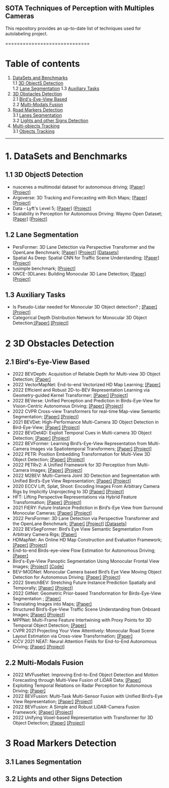 ## SOTA Techniques of Perception with Multiples Cameras

This repository provides an up-to-date list of techniques used for autolabeling project. 
 
=============================
# Table of contents
1.  [DataSets and Benchmarks](#1)  
    1.1 [3D ObjectS Detection](#1.1)  
    1.2 [Lane Segmentation](#1.2)
    1.3 [Auxiliary Tasks](#1.3)   
2. [3D Obstacles Detection](#2)  
    2.1 [Bird's-Eye-View Based](#2.1)  
    2.2 [Multi-Modals Fusion](#2.2)    
3. [Road Markers Detection](#3)  
    3.1 [Lanes Segmentation](#3.1)  
    3.2 [Lights and other Signs Detection](#3.2)  
4. [Multi-objects Tracking](#3)  
    3.1 [Objects Tracking](#3.1)  
    

----------------------------------
# 1. DataSets and Benchmarks <a name="1"></a>  
## 1.1 3D ObjectS Detection<a name="1.1"></a>
  - nuscenes a multimodal dataset for autonomous driving; [[Paper]](https://arxiv.org/pdf/1903.11027.pdf) [[Project]](https://www.nuscenes.org/) 
  - Argoverse: 3D Tracking and Forecasting with Rich Maps; [[Paper]](https://arxiv.org/pdf/1911.02620.pdf) [[Project]](https://www.argoverse.org/) 
  - Data - Lyft's Level 5; [[Paper]](https://arxiv.org/pdf/2006.14480.pdf) [[Project]](https://level-5.global/data/)
  - Scalability in Perception for Autonomous Driving: Waymo Open Dataset; [[Paper]](https://arxiv.org/pdf/1912.04838.pdf) [[Project]](https://waymo.com/open/) 
  
## 1.2 Lane Segmentation<a name="1.2"></a>  
 - PersFormer: 3D Lane Detection via Perspective Transformer and the OpenLane Benchmark; [[Paper]](https://arxiv.org/pdf/2203.11089.pdf) [[Project]](https://github.com/OpenPerceptionX/PersFormer_3DLane) [[Datasets]](https://github.com/OpenPerceptionX/OpenLane)  
 - Spatial As Deep: Spatial CNN for Traffic Scene Understanding; [[Paper]](https://arxiv.org/pdf/1712.06080.pdf) [[Project]](https://xingangpan.github.io/projects/CULane.html)  
 - tusimple benchmark; [[Project]](https://github.com/TuSimple/tusimple-benchmark/tree/master/doc/lane_detection)   
 - ONCE-3DLanes: Building Monocular 3D Lane Detection; [[Paper]](https://arxiv.org/pdf/2205.00301.pdf) [[Project]](https://once-3dlanes.github.io/)  
## 1.3 Auxiliary Tasks <a name="1.3"></a> 
 - Is Pseudo-Lidar needed for Monocular 3D Object detection? ; [[Paper]](https://arxiv.org/pdf/2108.06417.pdf) [[Project]](https://github.com/TRI-ML/dd3d)  
 - Categorical Depth Distribution Network for Monocular 3D Object Detection;[[Paper]](https://openaccess.thecvf.com/content/CVPR2021/papers/Reading_Categorical_Depth_Distribution_Network_for_Monocular_3D_Object_Detection_CVPR_2021_paper.pdf) [[Project]](https://github.com/TRAILab/CaDDN)  

# 2 3D Obstacles Detection <a name="2"></a>   
## 2.1 Bird's-Eye-View Based<a name="2.1"></a> 
  - 2022 BEVDepth: Acquisition of Reliable Depth for Multi-view 3D Object Detection; [[Paper]](https://arxiv.org/pdf/2206.10092.pdf)
  - 2022 VectorMapNet: End-to-end Vectorized HD Map Learning; [[Paper]](https://arxiv.org/pdf/2206.08920.pdf)
  - 2022 Efficient and Robust 2D-to-BEV Representation Learning via Geometry-guided Kernel Transformer; [[Paper]](https://arxiv.org/pdf/2206.04584.pdf) [[Project]](https://github.com/hustvl/GKT)
  - 2022 BEVerse: Unified Perception and Prediction in Birds-Eye-View for Vision-Centric Autonomous Driving; [[Paper]](https://arxiv.org/pdf/2205.09743.pdf) [[Project]](https://github.com/zhangyp15/BEVerse)
  - 2022 CVPR Cross-view Transformers for real-time Map-view Semantic Segmentation; [[Paper]](http://www.philkr.net/media/zhou2022crossview.pdf) [[Project]](https://github.com/bradyz/cross_view_transformers)  
  - 2021 BEVDet: High-Performance Multi-Camera 3D Object Detection in Bird-Eye-View; [[Paper]](https://arxiv.org/pdf/2112.11790.pdf) [[Project]](https://github.com/HuangJunJie2017/BEVDet) 
  - 2022 BEVDet4D: Exploit Temporal Cues in Multi-camera 3D Object Detection; [[Paper]](https://arxiv.org/pdf/2203.17054.pdf) [[Project]](https://github.com/HuangJunJie2017/BEVDet) 
  - 2022 BEVFormer: Learning Bird’s-Eye-View Representation from Multi-Camera Images via Spatiotemporal Transformers; [[Paper]](https://arxiv.org/pdf/2203.17270.pdf) [[Project]](https://github.com/zhiqi-li/BEVFormer)
  - 2022 PETR: Position Embedding Transformation for Multi-View 3D Object Detection; [[Paper]](https://arxiv.org/pdf/2203.05625.pdf) [[Project]](https://github.com/megvii-research/PETR)  
  - 2022 PETRv2: A Unified Framework for 3D Perception from Multi-Camera Images; [[Paper]](https://arxiv.org/pdf/2206.01256.pdf) [[Project]](https://github.com/megvii-research/PETR)  
  - 2022 M2BEV: Multi-Camera Joint 3D Detection and Segmentation with Unified Bird’s-Eye View Representation; [[Paper]](https://arxiv.org/pdf/2204.05088.pdf) [[Project]](https://xieenze.github.io/projects/m2bev/) 
  - 2020 ECCV Lift, Splat, Shoot: Encoding Images From Arbitrary Camera Rigs by Implicitly Unprojecting to 3D [[Paper]](https://arxiv.org/pdf/2008.05711.pdf) [[Project]](https://github.com/nv-tlabs/lift-splat-shoot) 
  - HFT: Lifting Perspective Representations via Hybrid Feature Transformation; [[Paper]](https://arxiv.org/pdf/2204.05068.pdf) [[Project]](https://github.com/JiayuZou2020/HFT) 
  - 2021 FIERY: Future Instance Prediction in Bird’s-Eye View from Surround Monocular Cameras; [[Paper]](https://arxiv.org/pdf/2104.10490.pdf) [[Project]](https://github.com/wayveai/fiery) 
  - 2022 PersFormer: 3D Lane Detection via Perspective Transformer and the OpenLane Benchmark; [[Paper]](https://arxiv.org/pdf/2203.11089.pdf) [[Project]](https://github.com/OpenPerceptionX/PersFormer_3DLane) [[Datasets]](https://github.com/OpenPerceptionX/OpenLane)
  - 2022 BEVSegFormer: Bird’s Eye View Semantic Segmentation From Arbitrary Camera Rigs; [[Paper]](https://arxiv.org/pdf/2203.04050.pdf) 
  - HDMapNet: An Online HD Map Construction and Evaluation Framework; [[Paper]](https://arxiv.org/pdf/2107.06307.pdf) [[Project]](https://github.com/Tsinghua-MARS-Lab/HDMapNet)  
  - End-to-end Birds-eye-view Flow Estimation for Autonomous Driving; [[Paper]](https://arxiv.org/pdf/2008.01179.pdf)  
  - Bird's-Eye-View Panoptic Segmentation Using Monocular Frontal View Images; [[Project]](http://panoptic-bev.cs.uni-freiburg.de/#main)  [[Code]](https://github.com/robot-learning-freiburg/PanopticBEV)  
  - BEV-MODNet: Monocular Camera based Bird’s Eye View Moving Object Detection for Autonomous Driving; [[Paper]](https://arxiv.org/pdf/2107.04937.pdf)  [[Project]](https://sites.google.com/view/bev-modnet)  
  - 2022 StretchBEV: Stretching Future Instance Prediction Spatially and Temporally; [[Paper]](https://arxiv.org/pdf/2203.13641.pdf)  [[Project]](https://sites.google.com/view/bev-modnet)  
  - 2022 GitNet: Geometric Prior-based Transformation for Birds-Eye-View Segmentation ; [[Paper]](https://arxiv.org/pdf/2204.07733.pdf) 
  - Translating Images into Maps; [[Paper]](https://arxiv.org/pdf/2110.00966.pdf) 
  - Structured Bird’s-Eye-View Traffic Scene Understanding from Onboard Images; [[Paper]](https://arxiv.org/pdf/2110.01997.pdf) [[Project]](https://github.com/ybarancan/STSU)  
  - MPPNet: Multi-Frame Feature Intertwining with Proxy Points for 3D Temporal Object Detection; [[Paper]](https://arxiv.org/pdf/2205.05979.pdf)  
  - CVPR 2021 Projecting Your View Attentively: Monocular Road Scene Layout Estimation via Cross-view Transformation; [[Paper]](https://openaccess.thecvf.com/content/CVPR2021/papers/Yang_Projecting_Your_View_Attentively_Monocular_Road_Scene_Layout_Estimation_via_CVPR_2021_paper.pdf) 
  - ICCV 2021 NEAT: Neural Attention Fields for End-to-End Autonomous Driving;   [[Paper]]( [[Paper]](https://arxiv.org/pdf/2109.04456.pdf)) [[Project]](https://github.com/autonomousvision/neat)

## 2.2 Multi-Modals Fusion<a name="2.2"></a>   
   - 2022 MVFuseNet: Improving End-to-End Object Detection and Motion Forecasting through Multi-View Fusion of LiDAR Data; [[Paper]](https://arxiv.org/pdf/2104.10772.pdf)  
   - Exploiting Temporal Relations on Radar Perception for Autonomous Driving; [[Paper]](https://arxiv.org/pdf/2204.01184.pdf)  
   - 2022 BEVFusion: Multi-Task Multi-Sensor Fusion with Unified Bird’s-Eye View Representation; [[Paper]](https://arxiv.org/pdf/2205.13542.pdf)  [[Project]](https://bevfusion.mit.edu/)  
   - 2022 BEVFusion: A Simple and Robust LiDAR-Camera Fusion Framework; [[Paper]](https://arxiv.org/abs/2205.13790) [[Project]](https://github.com/ADLab-AutoDrive/BEVFusion) 
   - 2022 Unifying Voxel-based Representation with Transformer for 3D Object Detection; [[Paper]](https://arxiv.org/pdf/2206.00630.pdf) [[Project]](https://github.com/dvlab-research/UVTR) 
    
# 3 Road Markers Detection <a name="3"></a>   
## 3.1 Lanes Segmentation<a name="3.1"></a>   
## 3.2 Lights and other Signs Detection<a name="3.2"></a>   


 
